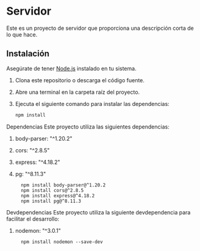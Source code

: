 # Servidor

Este es un proyecto de servidor que proporciona una descripción corta de lo que hace.

## Instalación

Asegúrate de tener [Node.js](https://nodejs.org/) instalado en tu sistema.

1. Clona este repositorio o descarga el código fuente.
2. Abre una terminal en la carpeta raíz del proyecto.
3. Ejecuta el siguiente comando para instalar las dependencias:

   ```bash
   npm install

Dependencias
Este proyecto utiliza las siguientes dependencias:

1. body-parser: "^1.20.2"
2. cors: "^2.8.5"
3. express: "^4.18.2"
4. pg: "^8.11.3"

         npm install body-parser@^1.20.2
         npm install cors@^2.8.5
         npm install express@^4.18.2
         npm install pg@^8.11.3

Devdependencias
Este proyecto utiliza la siguiente devdependencia para facilitar el desarrollo:

1. nodemon: "^3.0.1"

         npm install nodemon --save-dev
